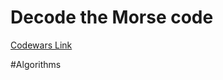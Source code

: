 # Decode the Morse code

[Codewars Link](https://www.codewars.com/kata/54b724efac3d5402db00065e/python)

#Algorithms